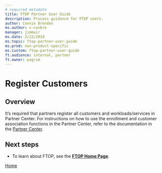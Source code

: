 ```yaml
---
# required metadata
title: FTOP Partner User Guide
description: Process guidance for FTOP users.
author: Connie Brenden
ms.author: v-conbre
manager: jimmuir
ms.date: 2/22/2019
ms.topic: ftop-partner-user-guide
ms.prod: non-product-specific
ms.custom: ftop-partner-user-guide
ft.audience: internal, partner
ft.owner: pagrim
---
```

# Register Customers

## Overview

It’s required that partners register all customers and workloads/services in Partner Center. For instructions on how to use the enrollment and customer association functions in the Partner Center, refer to the documentation in the [Partner Center](http://aka.ms/osuenrollmentguide).

## Next steps

- To learn about FTOP, see the [**FTOP Home Page**](ftop-home-page.md).

[Home](http://partner-docs.microsoft.com)
